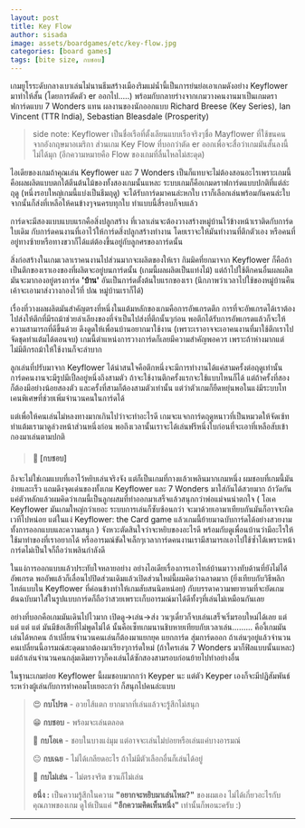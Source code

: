 ```yaml
---
layout: post
title: Key Flow
author: sisada
image: assets/boardgames/etc/key-flow.jpg
categories: [board games]
tags: [bite size, กบชอบ]
---
```

เกมยูโรระดับกลางเบาเล่นไม่นานธีมสร้างเมืองริมแม่น้ำนี้เป็นการย่นย่อเอาเกมดังอย่าง Keyflower มาทำให้สั้น (โดยการตัดตัว er ออกไป.....) พร้อมกับกลายร่างจากเกมวางคนงานมาเป็นเกมดราฟการ์ดแบบ 7 Wonders แทน ผลงานของนักออกแบบ Richard Breese (Key Series), Ian Vincent (TTR India), Sebastian Bleasdale (Prosperity)

> side note: Keyflower เป็นชื่อเรือที่ตั้งเลียนแบบเรือจริงๆชื่อ Mayflower ที่ใช้ขนคนจากอังกฤษมาอเมริกา ส่วนเกม Key Flow ที่บอกว่าตัด er ออกเพื่อจะสื่อว่าเกมมันสั้นลงนี้ไม่ได้มุก (อีกความหมายคือ Flow ของเกมที่ลื่นไหลไม่สะดุด)


ไอเดียของเกมถ้าคุณเล่น Keyflower และ 7 Wonders เป็นก็แทบจะไม่ต้องสอนอะไรเพราะเกมนี้คือผลผลิตแบบตกใต้ตีนต้นไม้ของทั้งสองเกมนั้นแหละ ระบบเกมก็คือเกมดราฟการ์ดแบบปกติที่แต่ล่ะฤดู (หนึ่งรอบใหญ่เกมนี้แบ่งเป็นธีมฤดู) จะได้รับการ์ดมาคนล่ะหกใบ เราก็เลือกเล่นพร้อมกันคนล่ะใบจากนั้นก็ส่งที่เหลือให้คนข้างๆจนครบทุกใบ ทำแบบนี้สี่รอบก็จบแล้ว

การ์ดจะมีสองแบบแบบแรกคือสิ่งปลูกสร้าง ที่เวลาเล่นจะต้องวางสร้างหมู่บ้านไว้ข้างหน้าเราติดกับการ์ดใบเดิม กับการ์ดคนงานที่เอาไว้ให้การ์ดสิ่งปลูกสร้างทำงาน โดยเราจะให้มันทำงานที่ตึกตัวเอง หรือคนที่อยู่ทางซ้ายหรือทางขวาก็ได้แต่ต้องขึ้นอยู่กับลูกศรของการ์ดนั้น

สิ่งก่อสร้างในเกมเวลาเราคนงานไปส่วนมากจะผลิตของให้เรา กิมมิคที่ยกมาจาก Keyflower ก็คือถ้าเป็นตึกของเราเองของที่ผลิตจะอยู่บนการ์ดนั้น (เกมนี้ผลผลิตเป็นแท่งไม้) แต่ถ้าไปใช้ตึกคนอื่นผลผลิตมันจะมากองอยู่ตรงการ์ด **'บ้าน'** อันเป็นการ์ดตั้งต้นใบแรกของเรา (นึกภาพว่าเวลาไปใช้ของหมู่บ้านคืนเค้าจะเอามาส่งวางกองไว้ที่ ปณ หมู่บ้านเราก็ได้)

เรื่องที่วางผลผลิตมันสำคัญตรงที่หนึ่งในแต้มหลักของเกมคือการอัพเกรดตึก การที่จะอัพเกรดได้เราต้องไปส่งให้ตึกที่มีรถม้าช่วยลำเลียงของที่จำเป็นไปส่งที่ตึกนั้นๆก่อน พอตึกได้รับการอัพเกรดแล้วก็จะให้ความสามารถที่ดีขึ้นด้วย ดึงดูดให้เพื่อนบ้านอยากมาใช้งาน (เพราะเราอาจจะเอาคนงานที่มาใช้ตึกเราไปจัดชุดทำแต้มได้ตอนจบ) เกมนี้ตำแหน่งการวางการ์ดก็เลยมีความสำคัญพอควร เพราะถ้าห่างมากแต่ไม่มีตึกรถม้าให้ใช้งานก็จะลำบาก

ลูกเล่นที่ปรับมาจาก Keyflower ได้น่าสนใจคือตึกหนึ่งจะมีการทำงานได้แค่สามครั้งต่อฤดูเท่านั้น การ์ดคนงานจะมีรูปมีเปิ้ลอยู่หนึ่งถึงสามตัว ถ้าจะใช้งานตึกครั้งแรกจะใช้แบบไหนก็ได้ แต่ถ้าครั้งที่สอง ก็ต้องมีอย่างน้อยสองตัว และครั้งที่สามก็ต้องสามตัวเท่านั้น แต่ว่าตัวเกมก็ยืดหยุ่นพอในแง่มีระบบโทเคนพิเศษที่ช่วยเพิ่มจำนวนคนในการ์ดได้

แต่เพื่อให้คนเล่นไม่หลงทางมากเกินไปว่าจะทำอะไรดี เกมจะแจกการ์ดฤดูหนาวที่เป็นหมวดให้จัดเซ้ททำแต้มเรามาดูล่วงหน้าส่วนหนึ่งก่อน พอถึงเวลานั้นเราจะได้เล่นฟรีหนึ่งใบก่อนที่จะเอาที่เหลือสับเข้ากองมาเล่นตามปกติ

> 
> #### **🐸 [กบชอบ]**
> 
> 
> 


ถึงจะไม่ใช่เกมแบบที่เอาไว้หยิบเล่นจริงจัง แต่ก็เป็นเกมที่กางแล้วเพลินมากเกมหนึ่ง ผมชอบที่เกมนี้มันง่ายและเร็ว แถมดึงจุดเด่นของทั้งเกม Keyflower และ 7 Wonders มาใส่กันได้สวยมาก ถ้าวัดกันแค่ตัวหลักแล้วผมคิดว่าเกมนี้เป็นลูกผสมที่ทำออกมาเสร็จแล้วสนุกกว่าพ่อแม่จนน่าตกใจ ( โอเค Keyflower มันเกมใหญ่กว่าเยอะ ระบบการเล่นก็ซับซ้อนกว่า จะมาด้วยเอามาเทียบกันมันก็อาจจะผิดเวทีไปหน่อย แต่ในแง่ Keyflower: the Card game แล้วเกมนี้ย้ายมาฉบับการ์ดได้อย่างสวยงามทั้งการออกแบบและความสนุก ) จังหวะตัดสินใจว่าจะหยิบของอะไรดี พร้อมกับดูเพื่อนบ้านว่ามีอะไรให้ใช้มาทำของที่เราอยากได้ หรืออารมณ์ขัดใจเล็กๆเวลาการ์ดคนงานเรามีสามารถเอาไปใช้ซ้ำได้เพราะหน้าการ์ดไม่เป็นใจก็ถือว่าเพลินกำลังดี

ในแง่การออกแบบแล้วประทับใจหลายอย่าง อย่างไอเดียเรื่องการเอาไทล์บ้านมาวางทับด้านที่ยังไม่ได้อัพเกรด พออัพแล้วก็เลื่อนไปปิดส่วนเดิมแล้วเปิดส่วนใหม่นี้ผมคิดว่าฉลาดมาก (ยิ่งเทียบกับวิธีพลิกไทล์แบบใน Keyflower ที่ค่อนข้างทำให้เกมสับสนนิดหน่อย) กับบรรดาความพยายามที่จะยัดเกมต้นฉบับมาใส่ในรูปแบบการ์ดก็ถือว่าสวยเพราะเก็บอารมณ์มาได้ดีทั้งๆที่เล่นไม่เหมือนกันเลย

อย่างที่บอกคือเกมมันเดินไปไวมาก เปิดดู->เล่น->ส่ง วนๆเดี๋ยวก็จบเล่นเสร็จเริ่มรอบใหม่ได้เลย แต่ แต่ แต่ แต่ มันมีข้อเสียที่ไม่พูดไม่ได้ นั้นคือเซ็ทเกมนานชิบหายเทียบกับเวลาเล่น......... คืองี้เกมมันเล่นได้หกคน ถ้าเปลี่ยนจำนวนคนเล่นก็ต้องมาแยกยุค แยกการ์ด สุ่มการ์ดออก ถ้าเล่นๆอยู่แล้วจำนวนคนเปลี่ยนนี้อารมณ์สะดุดมากต้องมาเรียงๆการ์ดใหม่ (ถ้าใครเล่น 7 Wonders มาก็ฟิลแบบนั้นแหละ) แต่ถ้าเล่นจำนวนคนกลุ่มเดิมยาวๆก็คงเล่นได้ซักสองสามรอบก่อนย้ายไปทำอย่างอื่น

ในฐานะเกมย่อย Keyflower นี้ผมชอบมากกว่า Keyper นะ แต่ตัว Keyper เองก็จะมีปฏิสัมพันธ์ระหว่างผู้เล่นกับการทำคอมโบเยอะกว่า ก็สนุกไปคนล่ะแบบ

> 😍 **กบโปรด** - อวยไส้แตก ยากมากที่เล่นแล้วจะรู้สึกไม่สนุก
> 
> 😁 **กบชอบ** - พร้อมจะเล่นตลอด
> 
> 🙂 **กบโอเค** - ชอบในบางแง่มุม แต่อาจจะเล่นไม่บ่อยหรือเล่นแค่บางอารมณ์
> 
> 😐 **กบเฉย** - ไม่ได้เกลียดอะไร ถ้าไม่มีตัวเลือกอื่นก็เล่นได้อยู่
> 
> 🖕 **กบไม่เล่น** - ไม่ตรงจริต ชวนก็ไม่เล่น
> 
> **อนึ่ง :** เป็นความรู้สึกในความ **"อยากจะหยิบมาเล่นไหม?"** ของผมเอง ไม่ได้เกี่ยวอะไรกับคุณภาพของเกม ดูให้เป็นแค่ **"อีกความคิดเห็นหนึ่ง"** เท่านั้นก็พอนะครับ :)




---





 